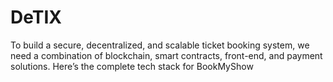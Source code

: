# DeTIX
To build a secure, decentralized, and scalable ticket booking system, we need a combination of blockchain, smart contracts, front-end, and payment solutions. Here’s the complete tech stack for BookMyShow
